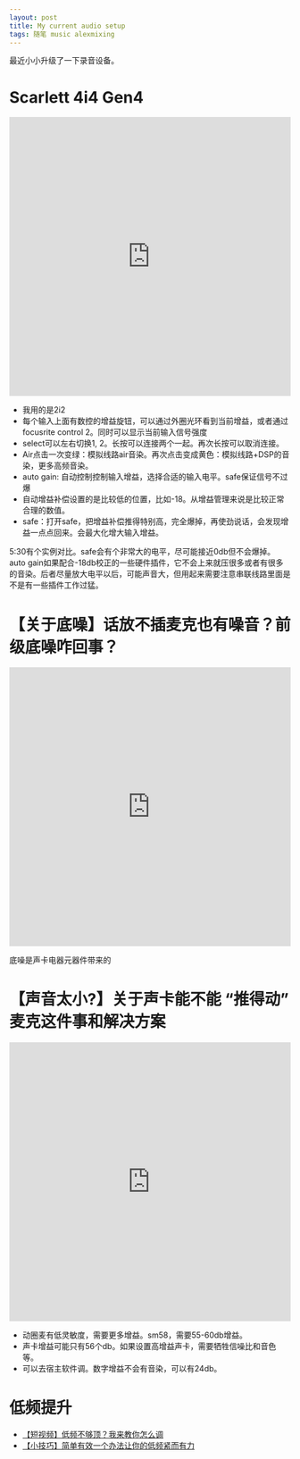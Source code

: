 ```yaml
---
layout: post
title: My current audio setup
tags: 随笔 music alexmixing
---
```


最近小小升级了一下录音设备。

# Scarlett 4i4 Gen4
<iframe src="https://player.bilibili.com/player.html?aid=321589061&bvid=BV13w411e7Ab&cid=1283016247&p=1&autoplay=0&high_qulity=1" allowfullscreen="allowfullscreen" width="100%" height="500" scrolling="no" frameborder="0" sandbox="allow-top-navigation allow-same-origin allow-forms allow-scripts"> </iframe>

- 我用的是2i2
- 每个输入上面有数控的增益旋钮，可以通过外圈光环看到当前增益，或者通过focusrite control 2。同时可以显示当前输入信号强度
- select可以左右切换1, 2。长按可以连接两个一起。再次长按可以取消连接。
- Air点击一次变绿：模拟线路air音染。再次点击变成黄色：模拟线路+DSP的音染，更多高频音染。
- auto gain: 自动控制控制输入增益，选择合适的输入电平。safe保证信号不过爆
- 自动增益补偿设置的是比较低的位置，比如-18。从增益管理来说是比较正常合理的数值。
- safe：打开safe，把增益补偿推得特别高，完全爆掉，再使劲说话，会发现增益一点点回来。会最大化增大输入增益。

5:30有个实例对比。safe会有个非常大的电平，尽可能接近0db但不会爆掉。auto gain如果配合-18db校正的一些硬件插件，它不会上来就压很多或者有很多的音染。后者尽量放大电平以后，可能声音大，但用起来需要注意串联线路里面是不是有一些插件工作过猛。

# 【关于底噪】话放不插麦克也有噪音？前级底噪咋回事？
<iframe src="https://player.bilibili.com/player.html?aid=915522655&bvid=BV1Du4y1C7PZ&cid=1257792012&p=1&autoplay=0&high_qulity=1" allowfullscreen="allowfullscreen" width="100%" height="500" scrolling="no" frameborder="0" sandbox="allow-top-navigation allow-same-origin allow-forms allow-scripts"> </iframe>

底噪是声卡电器元器件带来的

# 【声音太小?】关于声卡能不能 “推得动” 麦克这件事和解决方案

<iframe src="https://player.bilibili.com/player.html?aid=346448007&bvid=BV1GR4y1R7ZP&cid=857742514&p=1&autoplay=0&high_qulity=1" allowfullscreen="allowfullscreen" width="100%" height="500" scrolling="no" frameborder="0" sandbox="allow-top-navigation allow-same-origin allow-forms allow-scripts"> </iframe>

- 动圈麦有低灵敏度，需要更多增益。sm58，需要55-60db增益。
- 声卡增益可能只有56个db。如果设置高增益声卡，需要牺牲信噪比和音色等。
- 可以去宿主软件调。数字增益不会有音染，可以有24db。

# 低频提升
- [【短视频】低频不够顶？我来教你怎么调](https://www.bilibili.com/video/BV1BN411D7uY/)
- [【小技巧】简单有效一个办法让你的低频紧而有力](https://www.bilibili.com/video/BV1WW4y1X71s/)